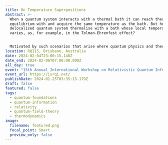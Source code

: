 ```yaml
---
title: On Temperature Superpositions
abstract: >-
  When a quantum system interacts with a thermal bath it can reach thermal
  equilibrium with and acquire the same temperature as the bath. But how does a
  delocalised quantum system thermalise with a bath whose local temperature
  varies, as, for example, in the Tolman-Ehrenfest effect?


  Motivated by such scenarios that arise where quantum physics and thermodynamics intersect with relativity, we formulate two scenarios in which the notion of a “superposition of temperatures” may arise. First: a probe interacting with two different baths dependent on the state of a control. Second: a probe interacting with a single bath whose purified state is itself a superposition of states corresponding to different temperatures. We show that the two scenarios are fundamentally different and operationally distinguishable. Moreover, we show that the probe does not in general thermalise even when the involved temperatures are equal, and that the final probe state is sensitive to the specific realisation of the thermalising channels. These results are further reproduced in partial and pre-thermalisation processes. Our models may be applied to scenarios involving joint quantum, gravitational, and thermodynamic phenomena, and explain some recent results found in quantum interference of relativistic probes thermalising with Unruh or Hawking radiation.
location: RQI15, Brisbane, Australia
date: 2024-02-04T23:00:15.146Z
date_end: 2024-02-06T07:00:00.000Z
all_day: true
event: "15th Annual International Workshop on Relativistic Quantum Information "
event_url: https://isrqi.net/
publishDate: 2024-01-25T03:35:15.179Z
draft: false
featured: false
tags:
  - quantum-foundations
  - quantum-information
  - relativity
  - quantum-field-theory
  - thermodynamics
image:
  filename: featured.png
  focal_point: Smart
  preview_only: false
---
```


